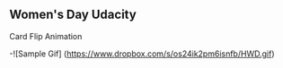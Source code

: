 ## Women's Day Udacity

Card Flip Animation

-![Sample Gif] (https://www.dropbox.com/s/os24ik2pm6isnfb/HWD.gif)


